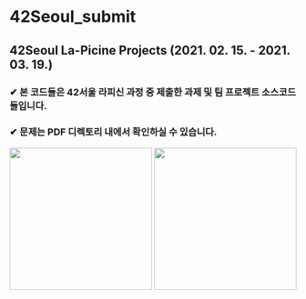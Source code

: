 # 42Seoul_submit

## 42Seoul La-Picine Projects (2021. 02. 15. - 2021. 03. 19.)


### ✔ 본 코드들은 42서울 라피신 과정 중 제출한 과제 및 팀 프로젝트 소스코드들입니다.
### ✔ 문제는 PDF 디렉토리 내에서 확인하실 수 있습니다.

<img src="https://user-images.githubusercontent.com/67156494/122890793-f71ac980-d37e-11eb-9349-656de9b69582.png"  width="250" height="250">
<img src="https://user-images.githubusercontent.com/67156494/122890878-0bf75d00-d37f-11eb-82b8-706187a34e64.png"  width="250" height="250">
